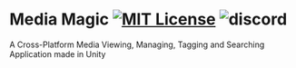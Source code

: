# Media Magic [![MIT License](https://img.shields.io/badge/License-MIT-green.svg)](https://choosealicense.com/licenses/mit/) ![discord](https://img.shields.io/discord/1011521934409879614?color=green&label=discord&logo=discord)

A Cross-Platform Media Viewing, Managing, Tagging and Searching Application made in Unity

